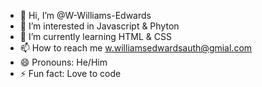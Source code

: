 - 👋 Hi, I’m @W-Williams-Edwards
- 👀 I’m interested in Javascript & Phyton
- 🌱 I’m currently learning HTML & CSS
- 📫 How to reach me w.williamsedwardsauth@gmial.com
- 😄 Pronouns: He/Him
- ⚡ Fun fact: Love to code

